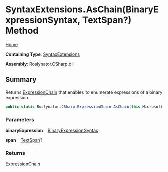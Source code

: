 # SyntaxExtensions\.AsChain\(BinaryExpressionSyntax, TextSpan?\) Method

[Home](../../../../README.md)

**Containing Type**: [SyntaxExtensions](../README.md)

**Assembly**: Roslynator\.CSharp\.dll

## Summary

Returns [ExpressionChain](../../ExpressionChain/README.md) that enables to enumerate expressions of a binary expression\.

```csharp
public static Roslynator.CSharp.ExpressionChain AsChain(this Microsoft.CodeAnalysis.CSharp.Syntax.BinaryExpressionSyntax binaryExpression, Microsoft.CodeAnalysis.Text.TextSpan? span = null)
```

### Parameters

**binaryExpression** &ensp; [BinaryExpressionSyntax](https://docs.microsoft.com/en-us/dotnet/api/microsoft.codeanalysis.csharp.syntax.binaryexpressionsyntax)

**span** &ensp; [TextSpan](https://docs.microsoft.com/en-us/dotnet/api/microsoft.codeanalysis.text.textspan)?

### Returns

[ExpressionChain](../../ExpressionChain/README.md)


